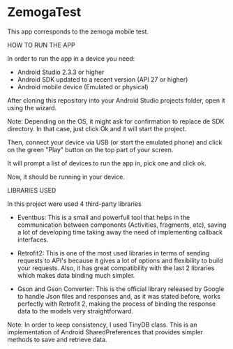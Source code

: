 # ZemogaTest

This app corresponds to the zemoga mobile test.

HOW TO RUN THE APP

In order to run the app in a device you need:

- Android Studio 2.3.3 or higher
- Android SDK updated to a recent version (API 27 or higher)
- Android mobile device (Emulated or physical)

After cloning this repository into your Android Studio projects folder, open it using the wizard.

Note: Depending on the OS, it might ask for confirmation to replace de SDK directory. In that case, just click Ok and it will start the project.

Then, connect your device via USB (or start the emulated phone) and click on the green "Play" button on the top part of your screen.

It will prompt a list of devices to run the app in, pick one and click ok.

Now, it should be running in your device.

LIBRARIES USED

In this project were used 4 third-party libraries

- Eventbus: This is a small and powerfull tool that helps in the communication between components (Activities, fragments, etc), saving a lot of developing time taking away the need of implementing callback interfaces.

- Retrofit2: This is one of the most used libraries in terms of sending requests to API's because it gives a lot of options and flexibility to build your requests. Also, it has great compatibility with the last 2 libraries which makes data binding much simpler.

- Gson and Gson Converter: This is the official library released by Google to handle Json files and responses and, as it was stated before, works perfectly with Retrofit 2, making the process of binding the response data to the models very straightforward. 

Note: In order to keep consistency, I used TinyDB class. This is an implementation of Android SharedPreferences that provides simpler methods to save and retrieve data. 

